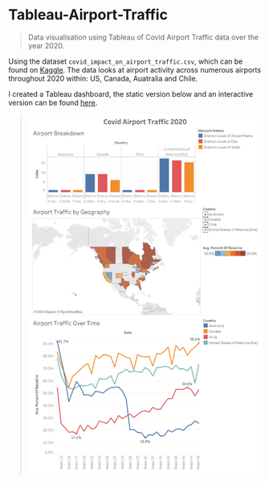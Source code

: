 # Tableau-Airport-Traffic
> Data visualisation using Tableau of Covid Airport Traffic data over the year 2020.

Using the dataset `covid_impact_on_airport_traffic.csv`, which can be found on [Kaggle](https://www.kaggle.com/datasets/terenceshin/covid19s-impact-on-airport-traffic). The data looks at airport activity across numerous airports throughout 2020 within: US, Canada, Auatralia and Chile.

I created a Tableau dashboard, the static version below and an interactive version can be found [here](https://public.tableau.com/app/profile/dan.bouchard/viz/CovidAirportTraffic2020/CovidAirportTraffic2020).

> ![](./Covid_Airport_Traffic_2020.png?raw=1)